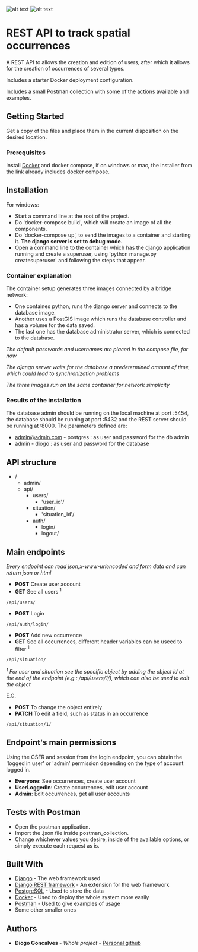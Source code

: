 
![alt text](https://static.djangoproject.com/img/logos/django-logo-positive.svg "Logo Title Text 1")
![alt text](https://wiki.postgresql.org/images/thumb/a/a4/PostgreSQL_logo.3colors.svg/116px-PostgreSQL_logo.3colors.svg.png "Logo Title Text 1")


# REST API to track spatial occurrences

A REST API to allows the creation and edition of users, after which it allows for the creation of occurrences of several types.

Includes a starter Docker deployment configuration.

Includes a small Postman collection with some of the actions available and examples.

## Getting Started

Get a copy of the files and place them in the current disposition on the desired location.

### Prerequisites

Install [Docker](https://www.docker.com/products/docker-desktop) and docker compose, if on windows or mac, the installer from the link already includes docker compose.




## Installation

For windows: 
* Start a command line at the root of the project.
* Do 'docker-compose build', which will create an image of all the components.
* Do 'docker-compose up', to send the images to a container and starting it. **The django server is set to debug mode.**
* Open a command line to the container which has the django application running and create a superuser, using 'python manage.py createsuperuser' and following the steps that appear.

### Container explanation

The container setup generates three images connected by a bridge network:
* One containes python, runs the django server and connects to the database image.
* Another uses a PostGIS image which runs the database controller and has a volume for the data saved.
* The last one has the database administrator server, which is connected to the database.

*The default passwords and usernames are placed in the compose file, for now*

*The django server waits for the database a predetermined amount of time, which could lead to synchronization problems*

*The three images run on the same container for network simplicity*

### Results of the installation

The database admin should be running on the local machine at port :5454, the database should be running at port :5432 and the REST server should be running at :8000.
The parameters defined are:
* admin@admin.com - postgres : as user and password for the db admin
* admin - diogo : as user and password for the database

## API structure
* /
  * admin/
  * api/
     * users/
          * 'user_id'/
      * situation/
          * 'situation_id'/
      * auth/
          * login/
          * logout/
     

## Main endpoints
*Every endpoint can read json,x-www-urlencoded and form data and can return json or html*

* **POST** Create user account 
* **GET** See all users <sup>1</sup>
```
/api/users/
```
* **POST** Login
```
/api/auth/login/
```
* **POST** Add new occurrence
* **GET** See all occurrences, different header variables can be useed to filter <sup>1</sup>
```
/api/situation/
```
*<sup>1</sup> For user and situation see the specific object by adding the object id at the end of the endpoint (e.g.: /api/users/1/), which can also be used to edit the object*

E.G. 
* **POST** To change the object entirely
* **PATCH** To edit a field, such as status in an occurrence
```
/api/situation/1/
```

## Endpoint's main permissions

Using the CSFR and session from the login endpoint, you can obtain the 'logged in user' or 'admin' permission depending on the type of account logged in.

* **Everyone**: See occurrences, create user account
* **UserLoggedIn**: Create occurrences, edit user account
* **Admin**: Edit occurrences, get all user accounts

## Tests with Postman

* Open the postman application.
* Import the .json file inside postman_collection.
* Change whichever values you desire, inside of the available options, or simply execute each request as is.




## Built With

* [Django](https://www.djangoproject.com/) - The web framework used
* [Django REST framework](https://www.django-rest-framework.org/) - An extension for the web framework
* [PostgreSQL](https://www.postgresql.org/) - Used to store the data
* [Docker](https://www.docker.com/) - Used to deploy the whole system more easily
* [Postman](https://www.postman.com/) - Used to give examples of usage
* Some other smaller ones 



## Authors

* **Diogo Goncalves** - *Whole project* - [Personal github](https://github.com/DGoncalves123)

